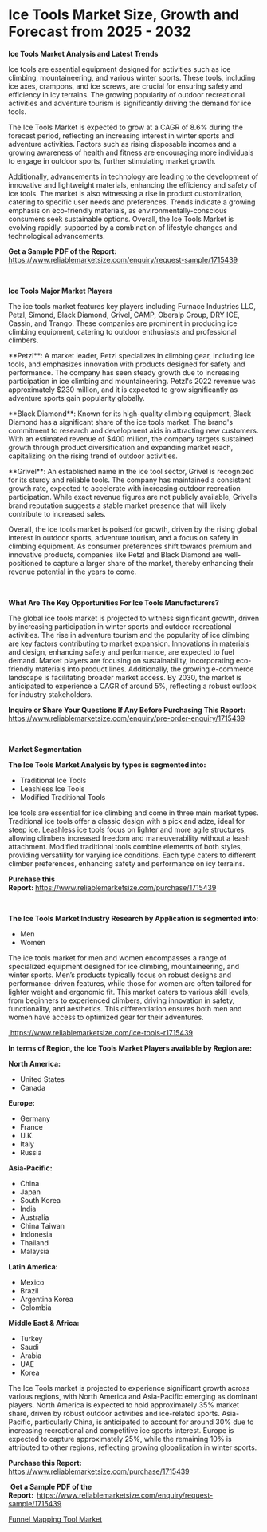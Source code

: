 <p><h1>Ice Tools Market Size, Growth and Forecast from 2025 - 2032</h1></p><p><strong>Ice Tools Market Analysis and Latest Trends</strong></p>
<p><p>Ice tools are essential equipment designed for activities such as ice climbing, mountaineering, and various winter sports. These tools, including ice axes, crampons, and ice screws, are crucial for ensuring safety and efficiency in icy terrains. The growing popularity of outdoor recreational activities and adventure tourism is significantly driving the demand for ice tools.</p><p>The Ice Tools Market is expected to grow at a CAGR of 8.6% during the forecast period, reflecting an increasing interest in winter sports and adventure activities. Factors such as rising disposable incomes and a growing awareness of health and fitness are encouraging more individuals to engage in outdoor sports, further stimulating market growth. </p><p>Additionally, advancements in technology are leading to the development of innovative and lightweight materials, enhancing the efficiency and safety of ice tools. The market is also witnessing a rise in product customization, catering to specific user needs and preferences. Trends indicate a growing emphasis on eco-friendly materials, as environmentally-conscious consumers seek sustainable options. Overall, the Ice Tools Market is evolving rapidly, supported by a combination of lifestyle changes and technological advancements.</p></p>
<p><strong>Get a Sample PDF of the Report:&nbsp;</strong> <a href="https://www.reliablemarketsize.com/enquiry/request-sample/1715439?utm_campaign=1886&utm_medium=2&utm_source=Github&utm_content=ia&utm_term=12012025&utm_id=ice-tools">https://www.reliablemarketsize.com/enquiry/request-sample/1715439</a></p>
<p>&nbsp;</p>
<p><strong>Ice Tools Major Market Players</strong></p>
<p><p>The ice tools market features key players including Furnace Industries LLC, Petzl, Simond, Black Diamond, Grivel, CAMP, Oberalp Group, DRY ICE, Cassin, and Trango. These companies are prominent in producing ice climbing equipment, catering to outdoor enthusiasts and professional climbers.</p><p>**Petzl**: A market leader, Petzl specializes in climbing gear, including ice tools, and emphasizes innovation with products designed for safety and performance. The company has seen steady growth due to increasing participation in ice climbing and mountaineering. Petzl's 2022 revenue was approximately $230 million, and it is expected to grow significantly as adventure sports gain popularity globally.</p><p>**Black Diamond**: Known for its high-quality climbing equipment, Black Diamond has a significant share of the ice tools market. The brand's commitment to research and development aids in attracting new customers. With an estimated revenue of $400 million, the company targets sustained growth through product diversification and expanding market reach, capitalizing on the rising trend of outdoor activities.</p><p>**Grivel**: An established name in the ice tool sector, Grivel is recognized for its sturdy and reliable tools. The company has maintained a consistent growth rate, expected to accelerate with increasing outdoor recreation participation. While exact revenue figures are not publicly available, Grivel’s brand reputation suggests a stable market presence that will likely contribute to increased sales.</p><p>Overall, the ice tools market is poised for growth, driven by the rising global interest in outdoor sports, adventure tourism, and a focus on safety in climbing equipment. As consumer preferences shift towards premium and innovative products, companies like Petzl and Black Diamond are well-positioned to capture a larger share of the market, thereby enhancing their revenue potential in the years to come.</p></p>
<p>&nbsp;</p>
<p><strong>What Are The Key Opportunities For Ice Tools Manufacturers?</strong></p>
<p><p>The global ice tools market is projected to witness significant growth, driven by increasing participation in winter sports and outdoor recreational activities. The rise in adventure tourism and the popularity of ice climbing are key factors contributing to market expansion. Innovations in materials and design, enhancing safety and performance, are expected to fuel demand. Market players are focusing on sustainability, incorporating eco-friendly materials into product lines. Additionally, the growing e-commerce landscape is facilitating broader market access. By 2030, the market is anticipated to experience a CAGR of around 5%, reflecting a robust outlook for industry stakeholders.</p></p>
<p><strong>Inquire or Share Your Questions If Any Before Purchasing This Report:</strong> <a href="https://www.reliablemarketsize.com/enquiry/pre-order-enquiry/1715439?utm_campaign=1886&utm_medium=2&utm_source=Github&utm_content=ia&utm_term=12012025&utm_id=ice-tools">https://www.reliablemarketsize.com/enquiry/pre-order-enquiry/1715439</a></p>
<p>&nbsp;</p>
<p><strong>Market Segmentation</strong></p>
<p><strong>The Ice Tools Market Analysis by types is segmented into:</strong></p>
<p><ul><li>Traditional Ice Tools</li><li>Leashless Ice Tools</li><li>Modified Traditional Tools</li></ul></p>
<p><p>Ice tools are essential for ice climbing and come in three main market types. Traditional ice tools offer a classic design with a pick and adze, ideal for steep ice. Leashless ice tools focus on lighter and more agile structures, allowing climbers increased freedom and maneuverability without a leash attachment. Modified traditional tools combine elements of both styles, providing versatility for varying ice conditions. Each type caters to different climber preferences, enhancing safety and performance on icy terrains.</p></p>
<p><strong>Purchase this Report:&nbsp;</strong><a href="https://www.reliablemarketsize.com/purchase/1715439?utm_campaign=1886&utm_medium=2&utm_source=Github&utm_content=ia&utm_term=12012025&utm_id=ice-tools">https://www.reliablemarketsize.com/purchase/1715439</a></p>
<p>&nbsp;</p>
<p><strong>The Ice Tools Market Industry Research by Application is segmented into:</strong></p>
<p><ul><li>Men</li><li>Women</li></ul></p>
<p><p>The ice tools market for men and women encompasses a range of specialized equipment designed for ice climbing, mountaineering, and winter sports. Men’s products typically focus on robust designs and performance-driven features, while those for women are often tailored for lighter weight and ergonomic fit. This market caters to various skill levels, from beginners to experienced climbers, driving innovation in safety, functionality, and aesthetics. This differentiation ensures both men and women have access to optimized gear for their adventures.</p></p>
<p><a href="https://www.reliablemarketsize.com/ice-tools-r1715439?utm_campaign=1886&utm_medium=2&utm_source=Github&utm_content=ia&utm_term=12012025&utm_id=ice-tools">&nbsp;https://www.reliablemarketsize.com/ice-tools-r1715439</a></p>
<p><strong>In terms of Region, the Ice Tools Market Players available by Region are:</strong></p>
<p>
    <p> <strong> North America: </strong>
        <ul>
            <li>United States</li>
            <li>Canada</li>
        </ul>
        </p> 
    <p> <strong> Europe: </strong>
        <ul>
            <li>Germany</li>
            <li>France</li>
            <li>U.K.</li>
            <li>Italy</li>
            <li>Russia</li>
        </ul>
        </p> 
    <p> <strong> Asia-Pacific: </strong>
        <ul>
            <li>China</li>
            <li>Japan</li>
            <li>South Korea</li>
            <li>India</li>
            <li>Australia</li>
            <li>China Taiwan</li>
            <li>Indonesia</li>
            <li>Thailand</li>
            <li>Malaysia</li>
        </ul>
        </p> 
    <p> <strong> Latin America: </strong>
        <ul>
            <li>Mexico</li>
            <li>Brazil</li>
            <li>Argentina Korea</li>
            <li>Colombia</li>
        </ul>
        </p> 
    <p> <strong> Middle East & Africa: </strong>
        <ul>
            <li>Turkey</li>
            <li>Saudi</li>
            <li>Arabia</li>
            <li>UAE</li>
            <li>Korea</li>
        </ul>
    </p>
    </p>
<p><p>The Ice Tools market is projected to experience significant growth across various regions, with North America and Asia-Pacific emerging as dominant players. North America is expected to hold approximately 35% market share, driven by robust outdoor activities and ice-related sports. Asia-Pacific, particularly China, is anticipated to account for around 30% due to increasing recreational and competitive ice sports interest. Europe is expected to capture approximately 25%, while the remaining 10% is attributed to other regions, reflecting growing globalization in winter sports.</p></p>
<p><strong>Purchase this Report: </strong><a href="https://www.reliablemarketsize.com/purchase/1715439?utm_campaign=1886&utm_medium=2&utm_source=Github&utm_content=ia&utm_term=12012025&utm_id=ice-tools">https://www.reliablemarketsize.com/purchase/1715439</a></p>
<p>&nbsp;<strong>Get a Sample PDF of the Report:&nbsp;&nbsp;</strong><a href="https://www.reliablemarketsize.com/enquiry/request-sample/1715439?utm_campaign=1886&utm_medium=2&utm_source=Github&utm_content=ia&utm_term=12012025&utm_id=ice-tools">https://www.reliablemarketsize.com/enquiry/request-sample/1715439</a></p>
<p><strong></strong></p>
<p><p><a href="https://github.com/vimar16th/Market-Research-Report-List-7/blob/main/funnel-mapping-tool-market.md?utm_campaign=1886&utm_medium=2&utm_source=Github&utm_content=ia&utm_term=12012025&utm_id=ice-tools">Funnel Mapping Tool Market</a></p></p>